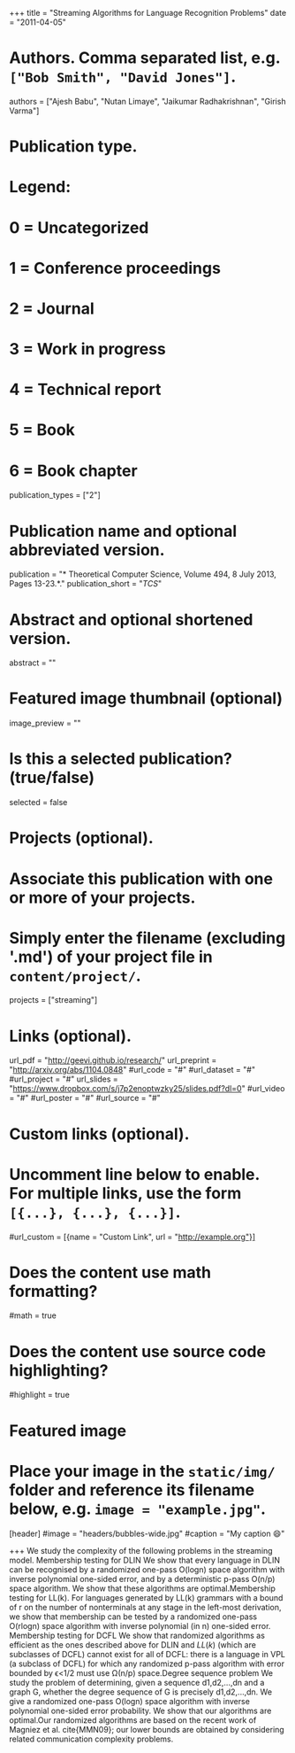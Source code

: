 +++
title = "Streaming Algorithms for Language Recognition Problems"
date = "2011-04-05"

# Authors. Comma separated list, e.g. `["Bob Smith", "David Jones"]`.
authors = ["Ajesh Babu", "Nutan Limaye",  "Jaikumar Radhakrishnan", "Girish Varma"]

# Publication type.
# Legend:
# 0 = Uncategorized
# 1 = Conference proceedings
# 2 = Journal
# 3 = Work in progress
# 4 = Technical report
# 5 = Book
# 6 = Book chapter
publication_types = ["2"]

# Publication name and optional abbreviated version.
publication = "* Theoretical Computer Science, Volume 494, 8 July 2013, Pages 13-23.*."
publication_short = "*TCS*"

# Abstract and optional shortened version.
abstract = ""

# Featured image thumbnail (optional)
image_preview = ""

# Is this a selected publication? (true/false)
selected = false

# Projects (optional).
#   Associate this publication with one or more of your projects.
#   Simply enter the filename (excluding '.md') of your project file in `content/project/`.
projects = ["streaming"]

# Links (optional).
url_pdf =  "http://geevi.github.io/research/"
url_preprint = "http://arxiv.org/abs/1104.0848"
#url_code = "#"
#url_dataset = "#"
#url_project = "#"
url_slides = "https://www.dropbox.com/s/j7p2enoptwzky25/slides.pdf?dl=0"
#url_video = "#"
#url_poster = "#"
#url_source = "#"

# Custom links (optional).
#   Uncomment line below to enable. For multiple links, use the form `[{...}, {...}, {...}]`.
#url_custom = [{name = "Custom Link", url = "http://example.org"}]

# Does the content use math formatting?
#math = true

# Does the content use source code highlighting?
#highlight = true

# Featured image
# Place your image in the `static/img/` folder and reference its filename below, e.g. `image = "example.jpg"`.
[header]
#image = "headers/bubbles-wide.jpg"
#caption = "My caption :smile:"

+++
We study the complexity of the following problems in the streaming model. Membership testing for DLIN We show that every language in DLIN can be recognised by a randomized one-pass O(logn) space algorithm with inverse polynomial one-sided error, and by a deterministic p-pass O(n/p) space algorithm. We show that these algorithms are optimal.Membership testing for LL(k). For languages generated by LL(k) grammars with a bound of r on the number of nonterminals at any stage in the left-most derivation, we show that membership can be tested by a randomized one-pass O(rlogn) space algorithm with inverse polynomial (in n) one-sided error. Membership testing for DCFL We show that randomized algorithms as efficient as the ones described above for DLIN and $LL(k)$ (which are subclasses of DCFL) cannot exist for all of DCFL: there is a language in VPL (a subclass of DCFL) for which any randomized p-pass algorithm with error bounded by ϵ<1/2 must use Ω(n/p) space.Degree sequence problem We study the problem of determining, given a sequence d1,d2,...,dn and a graph G, whether the degree sequence of G is precisely d1,d2,...,dn. We give a randomized one-pass O(logn) space algorithm with inverse polynomial one-sided error probability. We show that our algorithms are optimal.Our randomized algorithms are based on the recent work of Magniez et al. cite{MMN09}; our lower bounds are obtained by considering related communication complexity problems. 
